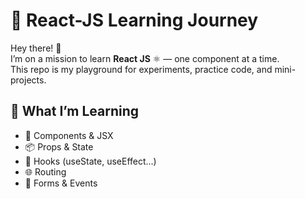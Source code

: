 # 🎯 React-JS Learning Journey

Hey there! 👋  
I’m on a mission to learn **React JS** ⚛️ — one component at a time.  
This repo is my playground for experiments, practice code, and mini-projects.

## 🚀 What I’m Learning
- 🧩 Components & JSX  
- 📦 Props & State  
- 🎣 Hooks (useState, useEffect...)  
- 🌐 Routing  
- 📝 Forms & Events  

